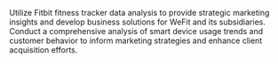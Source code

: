 Utilize Fitbit fitness tracker data analysis to provide strategic marketing insights and develop business solutions for WeFit and its subsidiaries. 
Conduct a comprehensive analysis of smart device usage trends and customer behavior to inform marketing strategies and enhance client acquisition efforts.
